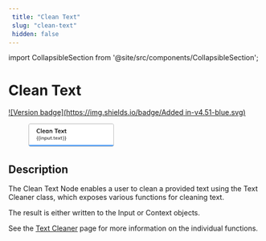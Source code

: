 ```yaml
---
 title: "Clean Text" 
 slug: "clean-text" 
 hidden: false 
---
```

import CollapsibleSection from '@site/src/components/CollapsibleSection';

# Clean Text

[![Version badge](https://img.shields.io/badge/Added in-v4.51-blue.svg)](../../../../release-notes/4.51.md)

<figure>
  <img class="image-center" src="../../../../../static/img/_assets/ai/build/node-reference/ai/clean-text.png" width="40%" />
</figure>

## Description

The Clean Text Node enables a user to clean a provided text using the Text Cleaner class, which exposes various functions for cleaning text.

The result is either written to the Input or Context objects.

See the [Text Cleaner](../../../empower/nlu/text-cleaner.md) page for more information on the individual functions.